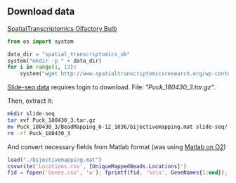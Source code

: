 ## Download data


[SpatialTranscriptomics Olfactory Bulb](http://www.spatialtranscriptomicsresearch.org/datasets/doi-10-1126science-aaf2403/)

```python
from os import system

data_dir = "spatial_transcriptomics_ob"
system("mkdir -p " + data_dir)
for i in range(1, 13):
    system("wget http://www.spatialtranscriptomicsresearch.org/wp-content/uploads/2016/07/Rep{}_MOB_count_matrix-1.tsv -O {}/Rep{}_MOB_count_matrix-1.tsv".format(i, data_dir, i))
```

<!-- #region -->
[Slide-seq data](https://portals.broadinstitute.org/single_cell/study/SCP354/slide-seq-public) requires login to download. File: *"Puck_180430_3.tar.gz"*.

Then, extract it:
```bash
mkdir slide-seq
tar xvf Puck_180430_3.tar.gz
mv Puck_180430_3/BeadMapping_6-12_1036/bijectivemapping.mat slide-seq/
rm -rf Puck_180430_3
```

And convert necessary fields from Matlab format (was using [Matlab on O2](https://wiki.rc.hms.harvard.edu/display/O2/Using+MATLAB))

```matlab
load("./bijectivemapping.mat")
csvwrite('Locations.csv', [UniqueMappedBeads.Locations]')
fid = fopen('Genes.csv', 'w'); fprintf(fid, '%s\n', GeneNames{1:end}); fclose(fid);
```
<!-- #endregion -->

```python

```
